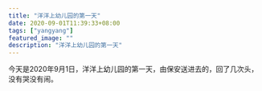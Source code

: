 ```yaml
---
title: "洋洋上幼儿园的第一天"
date: 2020-09-01T11:39:33+08:00
tags: ["yangyang"]
featured_image: ""
description: "洋洋上幼儿园的第一天"
---
```

今天是2020年9月1日，洋洋上幼儿园的第一天，由保安送进去的，回了几次头，没有哭没有闹。